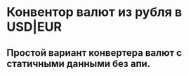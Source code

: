 # Конвентор валют из рубля в USD|EUR

## Простой вариант конвертера валют с статичными данными без апи.
